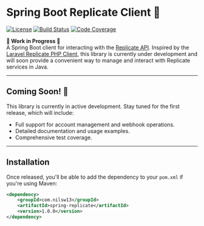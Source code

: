 # Spring Boot Replicate Client 🚧

[![License](https://img.shields.io/badge/license-MIT-blue.svg)](LICENSE)
[![Build Status](https://github.com/yourusername/spring-replicate/actions/workflows/build.yml/badge.svg)](https://github.com/nilsw13/Spring-Replicate/actions)
[![Code Coverage](https://codecov.io/gh/yourusername/spring-replicate/branch/main/graph/badge.svg)](https://codecov.io/gh/nilsw13/Spring-Replicate)

**🚧 Work in Progress 🚧**  
A Spring Boot client for interacting with the [Replicate API](https://replicate.com/). Inspired by the [Laravel Replicate PHP Client](https://github.com/halilcosdu/laravel-replicate), this library is currently under development and will soon provide a convenient way to manage and interact with Replicate services in Java.

---


## Coming Soon! 🚀

This library is currently in active development. Stay tuned for the first release, which will include:

- Full support for account management and webhook operations.
- Detailed documentation and usage examples.
- Comprehensive test coverage.

---

## Installation

Once released, you'll be able to add the dependency to your `pom.xml` if you're using Maven:

```xml
<dependency>
    <groupId>com.nilsw13</groupId>
    <artifactId>spring-replicate</artifactId>
    <version>1.0.0</version>
</dependency>

